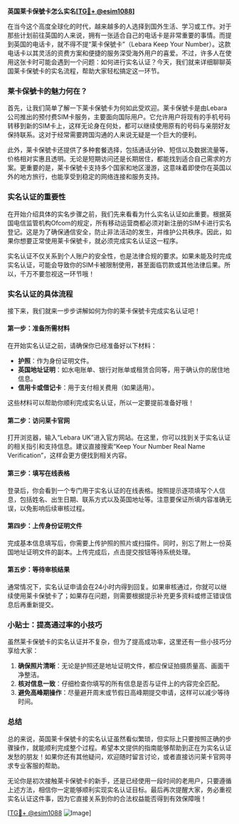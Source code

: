 **英国莱卡保號卡怎么实名[[TG💪+ @esim1088](https://t.me/s/esim1088)]**

在当今这个高度全球化的时代，越来越多的人选择到国外生活、学习或工作。对于那些计划前往英国的人来说，拥有一张适合自己的电话卡是非常重要的事情。而提到英国的电话卡，就不得不提“莱卡保號卡”（Lebara Keep Your Number）。这款电话卡以其灵活的资费方案和便捷的服务深受海外用户的喜爱。不过，许多人在使用这张卡时可能会遇到一个问题：如何进行实名认证？今天，我们就来详细聊聊英国莱卡保號卡的实名流程，帮助大家轻松搞定这一环节。

### 莱卡保號卡的魅力何在？

首先，让我们简单了解一下莱卡保號卡为何如此受欢迎。莱卡保號卡是由Lebara公司推出的预付费SIM卡服务，主要面向国际用户。它允许用户将现有的手机号码转移到新的SIM卡上，这样无论身在何处，都可以继续使用原有的号码与亲朋好友保持联系。这对于经常需要跨国沟通的人来说无疑是一个巨大的便利。

此外，莱卡保號卡还提供了多种套餐选择，包括通话分钟、短信以及数据流量等，价格相对实惠且透明。无论是短期访问还是长期居住，都能找到适合自己需求的方案。更重要的是，莱卡保號卡支持多个国家和地区漫游，这意味着即使你在英国以外的地方旅行，也能享受到稳定的网络连接和服务支持。

### 实名认证的重要性

在开始介绍具体的实名步骤之前，我们先来看看为什么实名认证如此重要。根据英国电信监管机构Ofcom的规定，所有移动运营商都必须对新注册的SIM卡进行实名登记。这是为了确保通信安全，防止非法活动的发生，并维护公共秩序。因此，如果你想要正常使用莱卡保號卡，就必须完成实名认证这一程序。

实名认证不仅关系到个人账户的安全性，也是法律合规的要求。如果未能及时完成实名认证，可能会导致你的SIM卡被限制使用，甚至面临罚款或其他法律后果。所以，千万不要忽视这一环节哦！

### 实名认证的具体流程

接下来，我们就来一步步讲解如何为你的莱卡保號卡完成实名认证吧！

#### 第一步：准备所需材料

在开始实名认证之前，请确保你已经准备好以下材料：

- **护照**：作为身份证明文件。
- **英国地址证明**：如水电账单、银行对账单或租赁合同等，用于确认你的居住地信息。
- **信用卡或借记卡**：用于支付相关费用（如果适用）。

这些材料可以帮助你顺利完成实名认证，所以一定要提前准备好哦！

#### 第二步：访问莱卡官网

打开浏览器，输入“Lebara UK”进入官方网站。在这里，你可以找到关于实名认证的相关指引和支持信息。建议直接搜索“Keep Your Number Real Name Verification”，这样会更方便找到相关内容。

#### 第三步：填写在线表格

登录后，你会看到一个专门用于实名认证的在线表格。按照提示逐项填写个人信息，包括姓名、出生日期、联系方式以及英国地址等。注意要保证所填内容准确无误，以免影响后续审核过程。

#### 第四步：上传身份证明文件

完成基本信息填写后，你需要上传护照的照片或扫描件。同时，别忘了附上一份英国地址证明文件的副本。上传完成后，点击提交按钮等待系统处理。

#### 第五步：等待审核结果

通常情况下，实名认证申请会在24小时内得到回复。如果审核通过，你就可以继续使用莱卡保號卡了；如果存在问题，则需要根据提示补充更多资料或修正错误信息后再重新提交。

### 小贴士：提高通过率的小技巧

虽然莱卡保號卡的实名认证并不复杂，但为了提高成功率，这里还有一些小技巧分享给大家：

1. **确保照片清晰**：无论是护照还是地址证明文件，都应保证拍摄质量高、画面干净整洁。
2. **核对信息一致**：仔细检查你填写的所有信息是否与证件上的内容完全匹配。
3. **避免高峰期操作**：尽量避开周末或节假日高峰期提交申请，这样可以减少等待时间。

### 总结

总的来说，英国莱卡保號卡的实名认证虽然看似繁琐，但实际上只要按照正确的步骤操作，就能顺利完成整个过程。希望本文提供的指南能够帮助到正在为实名认证发愁的朋友！如果你还有其他疑问，欢迎随时留言讨论，或者直接访问莱卡官网寻求专业客服的帮助。

无论你是初次接触莱卡保號卡的新手，还是已经使用一段时间的老用户，只要遵循上述方法，相信你一定能够顺利实现实名认证目标。最后再次提醒大家，务必重视实名认证这件事，因为它直接关系到你的合法权益能否得到有效保障哦！

[[TG💪+ @esim1088](https://t.me/s/esim1088) ![Image](https://i.postimg.cc/4NQfJmqS/Snipaste-2025-05-13-00-14-12.png)]